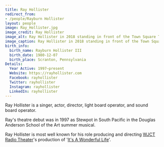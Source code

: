 ```yaml
---
title: Ray Hollister
redirect_from:
- /people/Rayburn Hollister
layout: people
image: Ray_Hollister.jpg
image_credit: Ray Hollister
image_alt: Ray Hollister in 2018 standing in front of the Town Square Theater in the Magic Kingdom at Walt Disney World.
image_caption: Ray Hollister in 2018 standing in front of the Town Square Theater in the Magic Kingdom at Walt Disney World.
birth_info:
  birth_name: Rayburn Hollister III
  birth_date: 1980-12-07
  birth_place: Scranton, Pennsylvania
Details:
  Year Active: 1997–present
  Website: https://rayhollister.com
  Facebook: rayhollister
  Twitter: rayhollister
  Instagram: rayhollister
  LinkedIn: rayhollister  
---
```

Ray Hollister is a singer, actor, director, light board operator, and sound board operator. 

Ray's theatre debut was in 1997 as Stewpot in South Pacific in the Douglas Anderson School of the Art summer musical.

Ray Hollister is most well known for his role producing and directing [WJCT Radio Theater](WJCT_Radio_Theater)'s production of '[It's A Wonderful Life](2015_Its_a_Wonderful_Life)'.


